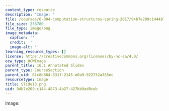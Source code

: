 ```yaml
---
content_type: resource
description: 'Image: '
file: /courses/6-004-computation-structures-spring-2017/94b7e209c14448734b27427bb9ad0ceb_Slide13.png
file_size: 236780
file_type: image/png
image_metadata:
  caption: ''
  credit: ''
  image-alt: ''
learning_resource_types: []
license: https://creativecommons.org/licenses/by-nc-sa/4.0/
ocw_type: OCWImage
parent_title: 16.1 Annotated Slides
parent_type: CourseSection
parent_uid: 61c8d864-831f-2145-e0a9-922732a385ec
resourcetype: Image
title: Slide13.png
uid: 94b7e209-c144-4873-4b27-427bb9ad0ceb
---
```

Image: 